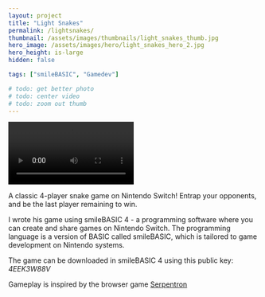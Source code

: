 ```yaml
---
layout: project
title: "Light Snakes"
permalink: /lightsnakes/
thumbnail: /assets/images/thumbnails/light_snakes_thumb.jpg
hero_image: /assets/images/hero/light_snakes_hero_2.jpg
hero_height: is-large
hidden: false

tags: ["smileBASIC", "Gamedev"]

# todo: get better photo
# todo: center video
# todo: zoom out thumb
---
```


<video width="50%" controls name="media">
  <source type="video/mp4" src="/assets/videos/LightSnakesDemo.mp4">
Your browser does not support the video tag.
</video>

A classic 4-player snake game on Nintendo Switch!
Entrap your opponents, and be the last player remaining to win.

I wrote his game using smileBASIC 4 - a programming software where you can create and share games on Nintendo Switch. 
The programming language is a version of BASIC called smileBASIC, which is tailored to game development on Nintendo systems.

The game can be downloaded in smileBASIC 4 using this public key: <em>4EEK3W88V</em>

Gameplay is inspired by the browser game <a href="https://www.games1729.com/serpentron/">Serpentron</a>